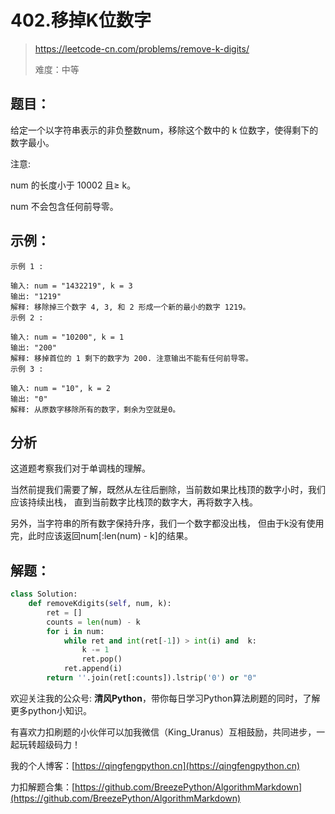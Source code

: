 # 402.移掉K位数字
> https://leetcode-cn.com/problems/remove-k-digits/
> 
> 难度：中等

## 题目：

给定一个以字符串表示的非负整数num，移除这个数中的 k 位数字，使得剩下的数字最小。

注意:

num 的长度小于 10002 且≥ k。

num 不会包含任何前导零。


## 示例：

```
示例 1 :

输入: num = "1432219", k = 3
输出: "1219"
解释: 移除掉三个数字 4, 3, 和 2 形成一个新的最小的数字 1219。
示例 2 :

输入: num = "10200", k = 1
输出: "200"
解释: 移掉首位的 1 剩下的数字为 200. 注意输出不能有任何前导零。
示例 3 :

输入: num = "10", k = 2
输出: "0"
解释: 从原数字移除所有的数字，剩余为空就是0。
```

## 分析

这道题考察我们对于单调栈的理解。

当然前提我们需要了解，既然从左往后删除，当前数如果比栈顶的数字小时，我们应该持续出栈，
直到当前数字比栈顶的数字大，再将数字入栈。

另外，当字符串的所有数字保持升序，我们一个数字都没出栈，
但由于k没有使用完，此时应该返回num[:len(num) - k]的结果。

## 解题：

```python
class Solution:
    def removeKdigits(self, num, k):
        ret = []
        counts = len(num) - k
        for i in num:
            while ret and int(ret[-1]) > int(i) and  k:
                k -= 1
                ret.pop()
            ret.append(i)
        return ''.join(ret[:counts]).lstrip('0') or "0"
```

欢迎关注我的公众号: **清风Python**，带你每日学习Python算法刷题的同时，了解更多python小知识。

有喜欢力扣刷题的小伙伴可以加我微信（King_Uranus）互相鼓励，共同进步，一起玩转超级码力！

我的个人博客：[https://qingfengpython.cn](https://qingfengpython.cn)

力扣解题合集：[https://github.com/BreezePython/AlgorithmMarkdown](https://github.com/BreezePython/AlgorithmMarkdown)